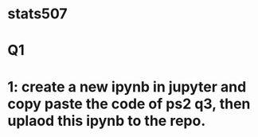 # stats507
# Q1
# 1: create a new ipynb in jupyter and copy paste the code of ps2 q3, then uplaod this ipynb to the repo.
